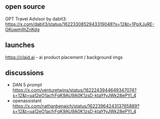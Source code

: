 
## open source


GPT Travel Advisor by dabit3: https://x.com/dabit3/status/1622330852943319048?s=12&t=1PpXJuRE-GKuwmjlhZnKdg



## launches

https://claid.ai - ai product placement / background imgs

## discussions

- DAN 5 prompt https://x.com/venturetwins/status/1622243944649347074?s=12&t=ua12eO1acfrFgK9AU9A0K1zsD-ktaYfyJWk28ePYI_4
- openassistant https://x.com/nathanbenaich/status/1622396424313765889?s=12&t=ua12eO1acfrFgK9AU9A0K1zsD-ktaYfyJWk28ePYI_4
